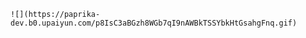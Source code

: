      
     
    ![](https://paprika-dev.b0.upaiyun.com/p8IsC3aBGzh8WGb7qI9nAWBkTSSYbkHtGsahgFnq.gif)

